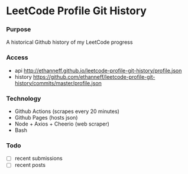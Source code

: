 # LeetCode Profile Git History

### Purpose

A historical Github history of my LeetCode progress

### Access

- api http://ethanneff.github.io/leetcode-profile-git-history/profile.json
- history https://github.com/ethanneff/leetcode-profile-git-history/commits/master/profile.json

### Technology

- Github Actions (scrapes every 20 minutes)
- Github Pages (hosts json)
- Node + Axios + Cheerio (web scraper)
- Bash

### Todo

- [ ] recent submissions
- [ ] recent posts
